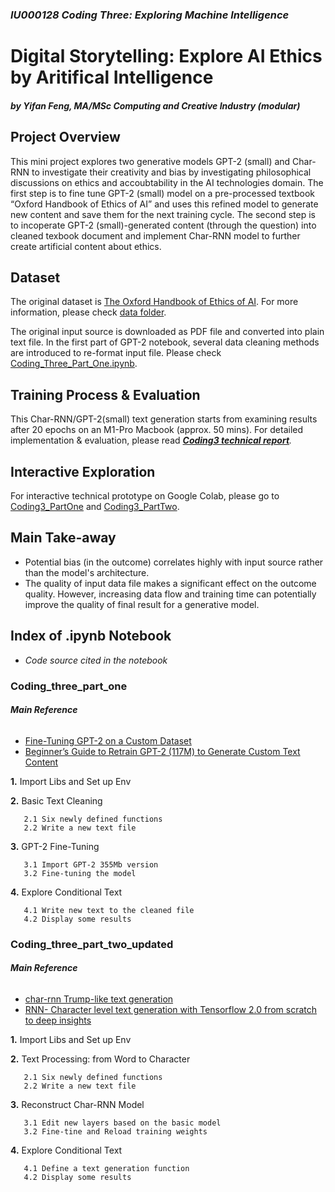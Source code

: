 ### <em>IU000128 Coding Three: Exploring Machine Intelligence</em>
# Digital Storytelling: Explore AI Ethics by Aritifical Intelligence
##### by Yifan Feng, MA/MSc Computing and Creative Industry (modular)

## Project Overview
This mini project explores two generative models GPT-2 (small) and Char-RNN to investigate their creativity and bias by investigating philosophical discussions on ethics and accoubtability in the AI technologies domain. The first step is to fine tune GPT-2 (small) model on a pre-processed textbook “Oxford Handbook of Ethics of AI” and uses this refined model to generate new content and save them for the next training cycle. The second step is to incoperate GPT-2 (small)-generated content (through the question) into cleaned texbook document and implement Char-RNN model to further create artificial content about ethics. 

## Dataset
The original dataset is [The Oxford Handbook of Ethics of AI](https://www.oxfordhandbooks.com/view/10.1093/oxfordhb/9780190067397.001.0001/oxfordhb-9780190067397). For more information, please check [data folder](https://github.com/Yifan-FENG/machineintelligence-ual/tree/main/data). 

The original input source is downloaded as PDF file and converted into plain text file. In the first part of GPT-2 notebook, several data cleaning methods are introduced to re-format input file. Please check [Coding_Three_Part_One.ipynb](https://github.com/Yifan-FENG/machineintelligence-ual/blob/main/Coding_three_part_one.ipynb). 

## Training Process & Evaluation 
This Char-RNN/GPT-2(small) text generation starts from examining results after 20 epochs on an M1-Pro Macbook (approx. 50 mins). For detailed implementation & evaluation, please read <em>**[Coding3 technical report](https://github.com/Yifan-FENG/machineintelligence-ual/blob/main/Coding3_report_YifanFENG.pdf)**.</em>

## Interactive Exploration 
For interactive technical prototype on Google Colab, please go to [Coding3_PartOne](https://colab.research.google.com/drive/1NPteSsCJ89l697_ztAmcLCU_pGGjzvi5?usp=sharing) and [Coding3_PartTwo](https://colab.research.google.com/drive/1l3z4I9KehQgtLqnOCSWH3m6II_xshuiF?usp=sharing).


## Main Take-away
* Potential bias (in the outcome) correlates highly with input source rather than the model's architecture. 
* The quality of input data file makes a significant effect on the outcome quality. However, increasing data flow and training time can potentially improve the quality of final result for a generative model. 

## Index of .ipynb Notebook
* <em>Code source cited in the notebook</em>

### Coding_three_part_one
##### Main Reference
######
* [Fine-Tuning GPT-2 on a Custom Dataset](https://colab.research.google.com/gist/MattPitlyk/45541145ad48b93da395f0a72ec2e7dc/fine-tuning-gpt-2-on-a-custom-dataset.ipynb) 
* [Beginner’s Guide to Retrain GPT-2 (117M) to Generate Custom Text Content](https://medium.com/ai-innovation/beginners-guide-to-retrain-gpt-2-117m-to-generate-custom-text-content-8bb5363d8b7f)

**1.** Import Libs and Set up Env 

**2.** Basic Text Cleaning

       2.1 Six newly defined functions 
       2.2 Write a new text file 

**3.** GPT-2 Fine-Tuning 

       3.1 Import GPT-2 355Mb version
       3.2 Fine-tuning the model

**4.** Explore Conditional Text

       4.1 Write new text to the cleaned file   
       4.2 Display some results
    

### Coding_three_part_two_updated
##### Main Reference
######
* [char-rnn Trump-like text generation](https://github.com/jctestud/char-rnn) 
* [RNN- Character level text generation with Tensorflow 2.0 from scratch to deep insights](https://geeks-today.medium.com/rnn-character-level-text-generation-with-tensorflow-2-0-from-scratch-to-deep-insights-41bac0e07f86)

**1.** Import Libs and Set up Env 

**2.** Text Processing: from Word to Character 

       2.1 Six newly defined functions 
       2.2 Write a new text file 

**3.** Reconstruct Char-RNN Model 

       3.1 Edit new layers based on the basic model
       3.2 Fine-tine and Reload training weights 

**4.** Explore Conditional Text

       4.1 Define a text generation function 
       4.2 Display some results

